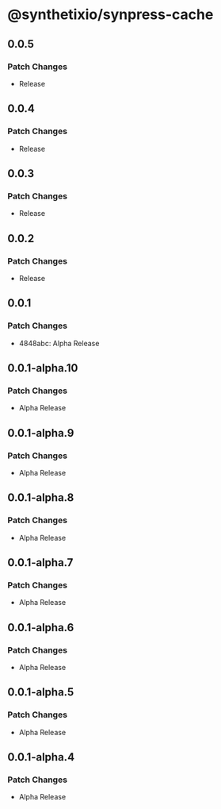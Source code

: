 # @synthetixio/synpress-cache

## 0.0.5

### Patch Changes

- Release

## 0.0.4

### Patch Changes

- Release

## 0.0.3

### Patch Changes

- Release

## 0.0.2

### Patch Changes

- Release

## 0.0.1

### Patch Changes

- 4848abc: Alpha Release

## 0.0.1-alpha.10

### Patch Changes

- Alpha Release

## 0.0.1-alpha.9

### Patch Changes

- Alpha Release

## 0.0.1-alpha.8

### Patch Changes

- Alpha Release

## 0.0.1-alpha.7

### Patch Changes

- Alpha Release

## 0.0.1-alpha.6

### Patch Changes

- Alpha Release

## 0.0.1-alpha.5

### Patch Changes

- Alpha Release

## 0.0.1-alpha.4

### Patch Changes

- Alpha Release
